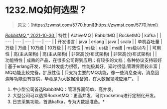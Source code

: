 <!--yml
category: 未分类
date: 0001-01-01 00:00:00
--->

# 1232.MQ如何选型？

> 原文：[https://zwmst.com/5770.html](https://zwmst.com/5770.html)

   [ *RabbitMQ* ](https://zwmst.com/rabbitmq)*[ <time datetime="2021-10-31T06:00:57+08:00"> 2021-10-30 </time> ](https://zwmst.com/5770.html)  | 特性 | ActiveMQ | RabbitMQ | RocketMQ | kafka |
| --- | --- | --- | --- | --- |
| 开发语⾔ | java | erlang | java | scala |
| 单机吞吐量 | 万级 | 万级 | 10万级 | 10万级 |
| 时效性 | ms级 | us级 | ms级 | ms级以内 |
| 可⽤性 | ⾼(主从架构) | ⾼(主从架构) | ⾮常⾼(分布式架构) | ⾮常⾼(分布式架构) |
| 功能特性 | 成熟的产品，在很多公司得到应⽤；有较多的⽂档；各种协议⽀持较好 | 基于erlang开发，所以并发能⼒很强，性能极其好，延时很低;管理界⾯较丰富 | MQ功能⽐较完备，扩展性佳 | 只⽀持主要的MQ功能，像⼀些消息查询，消息回溯等功能没有提供，毕竟是为⼤数据准备的，在⼤数据领域应⽤⼴。 |

1.  中⼩型公司⾸选RabbitMQ：管理界⾯简单，⾼并发。
2.  ⼤型公司可以选择RocketMQ：更⾼并发，可对rocketmq进⾏定制化开发。
3.  ⽇志采集功能，⾸选kafka，专为⼤数据准备。*